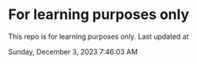 # For learning purposes only
This repo is for learning purposes only.
Last updated at

Sunday, December 3, 2023 7:46:03 AM

